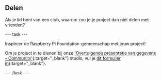 ## Delen

Als je lid bent van een club, waarom zou je je project dan niet delen met vrienden?

--- task ---

Inspireer de Raspberry Pi Foundation-gemeenschap met jouw project!

Om je project in te dienen bij onze ['Overtuigende presentatie van gegevens - Community'](https://wke.lt/w/s/Pmjl0o){:target="_blank"} studio, vul je [dit formulier in](https://form.raspberrypi.org/f/community-project-submissions){:target="_blank"}.

--- /task ---
